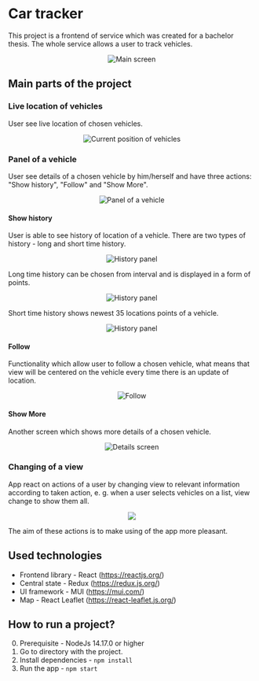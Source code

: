 # Car tracker

This project is a frontend of service which was created for a bachelor thesis. The whole service allows a user to track vehicles.

<p align="center">
  <img src="https://drive.google.com/uc?id=10IMmolpQ4r1U04XHfmTZHQiao_gLDbiM" alt="Main screen"/> 
</p>


## Main parts of the project

### Live location of vehicles
User see live location of chosen vehicles.
<p align="center">
  <img src="https://drive.google.com/uc?id=16I7jyyj13eXGW3hluPcg3tT9gCcBJ4TQ" alt="Current position of vehicles"/> 
</p>


### Panel of a vehicle
User see details of a chosen vehicle by him/herself and have three actions: "Show history", "Follow" and "Show More".
<p align="center">
  <img src="https://drive.google.com/uc?id=1svga4DifwVrp_4k3EYP7aY2yuYdpfKTN" alt="Panel of a vehicle"/> 
</p>


#### Show history
User is able to see history of location of a vehicle. There are two types of history - long and short time history. 
<p align="center">
  <img src="https://drive.google.com/uc?id=1m5f8-ivuS2cJYuLVOoGxCxjcFBmWnefK" alt="History panel"/> 
</p>

Long time history can be chosen from interval and is displayed in a form of points.
<p align="center">
  <img src="https://drive.google.com/uc?id=1jQf4OenLneygWSoh4vghUURdYlsWLFmZ" alt="History panel"/> 
</p>

Short time history shows newest 35 locations points of a vehicle.
<p align="center">
  <img src="https://drive.google.com/uc?id=1M59YzO0y6WD8gRvAO_51HxjZKc3ovezL" alt="History panel"/> 
</p>

#### Follow
Functionality which allow user to follow a chosen vehicle, what means that view will be centered on the vehicle every time there is an update of location.
<p align="center">
  <img src="https://drive.google.com/uc?id=1_aPlp6ETJVH21bA4QLRddIN34EywL0pg" alt="Follow"/> 
</p>

#### Show More
Another screen which shows more details of a chosen vehicle.
<p align="center">
  <img src="https://drive.google.com/uc?id=1ddnpTgr6s_oNcQ2Bor5kuiNI2-HZn7Xq" alt="Details screen"/> 
</p>

### Changing of a view
App react on actions of a user by changing view to relevant information according to taken action, e. g. when a user selects vehicles on a list, view change to show them all. 
<p align="center">
  <img src="https://drive.google.com/uc?id=1Ump4qBmqjS0EFRLIKva4etfAKRIjHlAP"/> 
</p>

The aim of these actions is to make using of the app more pleasant.

## Used technologies
* Frontend library - React (https://reactjs.org/)
* Central state - Redux (https://redux.js.org/)
* UI framework - MUI (https://mui.com/)
* Map - React Leaflet (https://react-leaflet.js.org/)

## How to run a project?

0. Prerequisite - NodeJs 14.17.0 or higher
1. Go to directory with the project.
2. Install dependencies - `npm install`
3. Run the app - `npm start`


